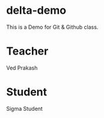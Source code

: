 # delta-demo
This is a Demo for Git &amp; Github  class.

# Teacher
Ved Prakash

# Student
Sigma Student
